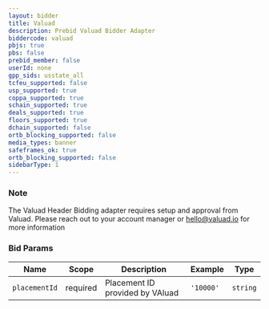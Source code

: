 ```yaml
---
layout: bidder
title: Valuad
description: Prebid Valuad Bidder Adapter
biddercode: valuad
pbjs: true
pbs: false
prebid_member: false
userId: none
gpp_sids: usstate_all
tcfeu_supported: false
usp_supported: true
coppa_supported: true
schain_supported: true
deals_supported: true
floors_supported: true
dchain_supported: false
ortb_blocking_supported: false
media_types: banner
safeframes_ok: true
ortb_blocking_supported: false
sidebarType: 1
---
```


### Note

The Valuad Header Bidding adapter requires setup and approval from Valuad. 
Please reach out to your account manager or <hello@valuad.io> for more information

### Bid Params

| Name          | Scope    | Description                    | Example    | Type      |
|---------------|----------|--------------------------------|------------|-----------|
| `placementId` | required | Placement ID provided by VAluad | `'10000'`  | `string`  |
